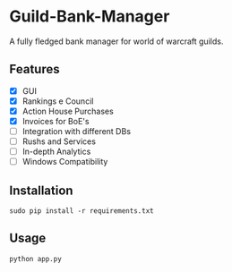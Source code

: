 # Guild-Bank-Manager
A fully fledged bank manager for world of warcraft guilds.

## Features
- [x] GUI
- [x] Rankings e Council
- [x] Action House Purchases
- [x] Invoices for BoE's
- [ ] Integration with different DBs
- [ ] Rushs and Services
- [ ] In-depth Analytics
- [ ] Windows Compatibility

## Installation
```
sudo pip install -r requirements.txt
```

## Usage
```
python app.py
```
